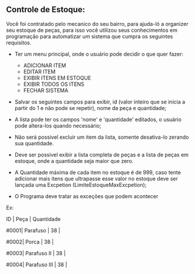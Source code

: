## Controle de Estoque:

Você foi contratado pelo mecanico do seu bairro, para ajuda-ló a organizer seu estoque de peças, para isso você utilizou
seus conhecimentos em programação para automatizar um sistema que cumpra os seguintes requisitos.

- Ter um menu principal, onde o usuário pode decidir o que quer fazer:

  - ADICIONAR ITEM
  - EDITAR ITEM
  - EXIBIR ITENS EM ESTOQUE
  - EXIBIR TODOS OS ITENS
  - FECHAR SISTEMA

- Salvar os seguintes campos para exibir, id (valor inteiro que se inicia a partir do 1 e não pode se repetir), nome da peça e quantidade;

- A lista pode ter os campos 'nome' e 'quantidade' editados, o usuário pode altera-los quando necessário;

- Não será possivel excluir um item da lista, somente desativa-lo zerando sua quantidade.

- Deve ser possivel exibir a lista completa de peças e a lista de peças em estoque, onde a quantidade seja maior que zero.

- A Quantidade máxima de cada item no estoque é de 999, caso tente adicionar mais itens que ultrapasse esse valor no estoque
deve ser lançada uma Excpetion (LimiteEstoqueMaxExcpetion);

- O Programa deve tratar as exceções que podem acontecer

Ex:

ID | Peça | Quantidade

#0001| Parafuso | 38 | 

#0002| Porca | 38 | 

#0003| Parafuso II | 38 | 

#0004| Parafuso III | 38 |
